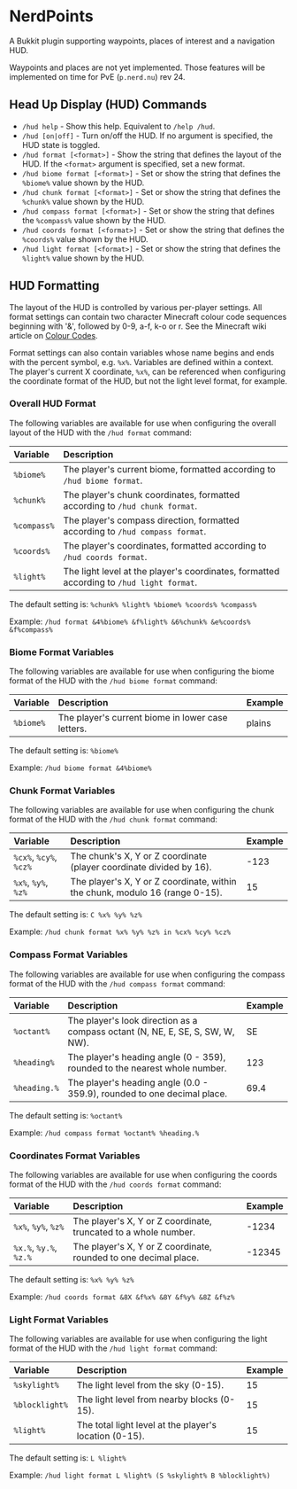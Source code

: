 # NerdPoints
A Bukkit plugin supporting waypoints, places of interest and a navigation HUD.

Waypoints and places are not yet implemented. Those features will be implemented
on time for PvE (`p.nerd.nu`) rev 24.

## Head Up Display (HUD) Commands

* `/hud help` - Show this help. Equivalent to `/help /hud`.
* `/hud [on|off]` - Turn on/off the HUD. If no argument is specified, the
  HUD state is toggled.
* `/hud format [<format>]` - Show the string that defines the layout of the
  HUD. If the `<format>` argument is specified, set a new format.
* `/hud biome format [<format>]` - Set or show the string that defines the
  `%biome%` value shown by the HUD.
* `/hud chunk format [<format>]` - Set or show the string that
  defines the `%chunk%` value shown by the HUD.
* `/hud compass format [<format>]` - Set or show the string that
  defines the `%compass%` value shown by the HUD.
* `/hud coords format [<format>]` - Set or show the string that
  defines the `%coords%` value shown by the HUD.
* `/hud light format [<format>]` - Set or show the string that
  defines the `%light%` value shown by the HUD.


## HUD Formatting

The layout of the HUD is controlled by various per-player settings. All format
settings can contain two character Minecraft colour code sequences beginning
with '&', followed by 0-9, a-f, k-o or r. See the Minecraft wiki article on
[Colour Codes](https://minecraft.gamepedia.com/Formatting_codes#Color_codes).

Format settings can also contain variables whose name begins and ends with the
percent symbol, e.g. `%x%`. Variables are defined within a context. The player's
current X coordinate, `%x%`, can be referenced when configuring the coordinate
format of the HUD, but not the light level format, for example.

### Overall HUD Format

The following variables are available for use when configuring the overall
layout of the HUD with the `/hud format` command:

| Variable | Description |
| :---     | :---        |
| `%biome%` | The player's current biome, formatted according to `/hud biome format`. |
| `%chunk%` | The player's chunk coordinates, formatted according to `/hud chunk format`. |
| `%compass%` | The player's compass direction, formatted according to `/hud compass format`. |
| `%coords%` | The player's coordinates, formatted according to `/hud coords format`. |
| `%light%` | The light level at the player's coordinates, formatted according to `/hud light format`. |

The default setting is: `%chunk% %light% %biome% %coords% %compass%`

Example: `/hud format &4%biome% &f%light% &6%chunk% &e%coords% &f%compass%`


### Biome Format Variables

The following variables are available for use when configuring the biome
format of the HUD with the `/hud biome format` command:

| Variable | Description | Example |
| :---     | :---        | :---    |
| `%biome%` | The player's current biome in lower case letters. | plains |

The default setting is: `%biome%`

Example: `/hud biome format &4%biome%`


### Chunk Format Variables

The following variables are available for use when configuring the chunk
format of the HUD with the `/hud chunk format` command:

| Variable | Description | Example |
| :---     | :---        | :---    |
| `%cx%`, `%cy%`, `%cz%` | The chunk's X, Y or Z coordinate (player coordinate divided by 16). | -123 |
| `%x%`, `%y%`, `%z%` | The player's X, Y or Z coordinate, within the chunk, modulo 16 (range 0-15). | 15 |

The default setting is: `C %x% %y% %z%`

Example: `/hud chunk format %x% %y% %z% in %cx% %cy% %cz%`


### Compass Format Variables

The following variables are available for use when configuring the compass
format of the HUD with the `/hud compass format` command:

| Variable | Description | Example |
| :---     | :---        | :---    |
| `%octant%` | The player's look direction as a compass octant (N, NE, E, SE, S, SW, W, NW). | SE |
| `%heading%` | The player's heading angle (0 - 359), rounded to the nearest whole number. | 123 |
| `%heading.%`| The player's heading angle (0.0 - 359.9), rounded to one decimal place. | 69.4 |

The default setting is: `%octant%`

Example: `/hud compass format %octant% %heading.%`


### Coordinates Format Variables

The following variables are available for use when configuring the coords
format of the HUD with the `/hud coords format` command:

| Variable | Description | Example |
| :---     | :---        | :---    |
| `%x%`, `%y%`, `%z%` | The player's X, Y or Z coordinate, truncated to a whole number. | -1234 |
| `%x.%`, `%y.%`, `%z.%` | The player's X, Y or Z coordinate, rounded to one decimal place. | -12345 |

The default setting is: `%x% %y% %z%`

Example: `/hud coords format &8X &f%x% &8Y &f%y% &8Z &f%z%`


### Light Format Variables

The following variables are available for use when configuring the light
format of the HUD with the `/hud light format` command:

| Variable | Description | Example |
| :---     | :---        | :---    |
| `%skylight%` | The light level from the sky (0-15). | 15 |
| `%blocklight%` | The light level from nearby blocks (0-15). | 15 |
| `%light%`| The total light level at the player's location (0-15). | 15 |

The default setting is: `L %light%`

Example: `/hud light format L %light% (S %skylight% B %blocklight%)`
